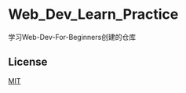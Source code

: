 # Web_Dev_Learn_Practice
学习Web-Dev-For-Beginners创建的仓库



## License

[MIT](https://choosealicense.com/licenses/mit/)